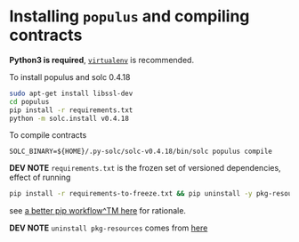 # Installing `populus` and compiling contracts

**Python3 is required**, [`virtualenv`](https://virtualenv.pypa.io/en/stable/) is recommended.

To install populus and solc 0.4.18
```bash
sudo apt-get install libssl-dev
cd populus
pip install -r requirements.txt
python -m solc.install v0.4.18
```

To compile contracts
```
SOLC_BINARY=${HOME}/.py-solc/solc-v0.4.18/bin/solc populus compile
```

**DEV NOTE** `requirements.txt` is the frozen set of versioned dependencies, effect of running
```bash
pip install -r requirements-to-freeze.txt && pip uninstall -y pkg-resources==0.0.0 && pip freeze > requirements.txt
```
see [a better pip workflow^TM here](https://www.kennethreitz.org/essays/a-better-pip-workflow) for rationale.

**DEV NOTE** `uninstall pkg-resources` comes from [here](https://stackoverflow.com/a/48365609)
